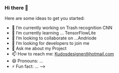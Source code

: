 ### Hi there 👋




Here are some ideas to get you started:

- 🔭 I’m currently working on Trash recognition CNN
- 🌱 I’m currently learning ... TensorFlowLite 
- 👯 I’m looking to collaborate on ...Andriode 
- 🤔 I’m looking for  developers to join me 
- 💬 Ask me about my Project
- 📫 How to reach me: Kudosdesigner@hotmail.com
- 😄 Pronouns: ...
- ⚡ Fun fact: ...
-->
